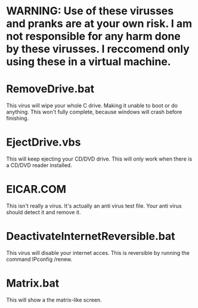 # WARNING: Use of these virusses and pranks are at your own risk. I am not responsible for any harm done by these virusses. I reccomend only using these in a virtual machine.
<h1>RemoveDrive.bat</h1>
This virus will wipe your whole C drive. Making it unable to boot or do anything. This won't fully complete, because windows will crash before finishing.
<h1>EjectDrive.vbs</h1>
This will keep ejecting your CD/DVD drive. This will only work when there is a CD/DVD reader installed.
<h1>EICAR.COM</h1>
This isn't really a virus. It's actually an anti virus test file. Your anti virus should detect it and remove it.
<h1>DeactivateInternetReversible.bat</h1>
This virus will disable your internet acces. This is reversible by running the command IPconfig /renew.
<h1>Matrix.bat</h1>
This will show a the matrix-like screen.
